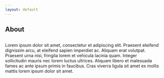 ```yaml
---
layout: default
---
```


<!-- About -->
<article id="about">
	<h2 class="major">About</h2>
	<span class="image main"><img src="{{ site.images }}/pic03.jpg" alt="" /></span>
	<p>Lorem ipsum dolor sit amet, consectetur et adipiscing elit. Praesent eleifend dignissim arcu, at eleifend sapien imperdiet ac. Aliquam erat volutpat. Praesent urna nisi, fringila lorem et vehicula lacinia quam. Integer sollicitudin mauris nec lorem luctus ultrices. Aliquam libero et malesuada fames ac ante ipsum primis in faucibus. Cras viverra ligula sit amet ex mollis mattis lorem ipsum dolor sit amet.</p>
</article>
